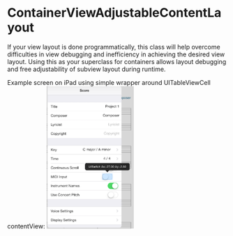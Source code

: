 # ContainerViewAdjustableContentLayout
If your view layout is done programmatically, this class will help overcome difficulties in view debugging and inefficiency in achieving the desired view layout. Using this as your superclass for containers allows layout debugging and free adjustability of subview layout during runtime.

Example screen on iPad using simple wrapper around UITableViewCell contentView:
<img src="delta-overlay.png" alt="Example Screen" style="width:200px;"/>
